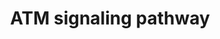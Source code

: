 ---
annotations:
- type: Pathway Ontology
  value: p53-dependent G1/S DNA damage checkpoint pathway
- type: Pathway Ontology
  value: ataxia telangiectasia-mutated (ATM) signaling pathway
authors:
- RalphStraus
- Thomas
- MaintBot
- Christine Chichester
- Mkutmon
- Khanspers
- Eweitz
description: ''
last-edited: 2021-05-16
organisms:
- Rattus norvegicus
redirect_from:
- /index.php/Pathway:WP654
- /instance/WP654
schema-jsonld:
- '@context': https://schema.org/
  '@id': https://wikipathways.github.io/pathways/WP654.html
  '@type': Dataset
  creator:
    '@type': Organization
    name: WikiPathways
  description: ''
  keywords:
  - Cdk6
  - Bax
  - Chk2
  - E2f1
  - Cyclin E
  - Cdc2
  - CyclinB1
  - Apaf1
  - '14-3-3 sigma '
  - Bcl2
  - Reprimo
  - Atm
  - Cdkn1a
  - Caspase9
  - H2afx
  - Cyclin D
  - Tp53
  - Cdk2
  - Brca1
  - Bak1
  - Rb1
  - CytC
  - Pmaip1
  - Caspase3
  - Gadd45a
  license: CC0
  name: ATM signaling pathway
seo: CreativeWork
title: ATM signaling pathway
wpid: WP654
---